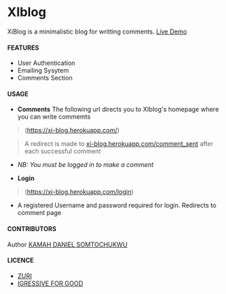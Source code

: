 # XIblog
XiBlog is a minimalistic blog for writting comments. [Live Demo](https://xi-blog.herokuapp.com/)



#### FEATURES
- User Authentication
- Emailing Sysytem 
- Comments Section



#### USAGE
- **Comments**
The following url directs you to XIblog's homepage where you can write commemts

> (https://xi-blog.herokuapp.com/)


> A redirect is made to  [xi-blog.herokuapp.com/comment_sent](https://xi-blog.herokuapp.com/comment_sent) after each successful comment 

- *NB: You must be logged in to make a comment*


- **Login**
> (https://xi-blog.herokuapp.com/login)
-  A registered Username and password required for login. Redirects to comment page


#### CONTRIBUTORS
Author [KAMAH DANIEL SOMTOCHUKWU](https://github.com/KDS-LIMITLESS)

#### LICENCE
- [ZURI](https://training.zuri.team)
- [IGRESSIVE FOR GOOD](https://ingressive.org)